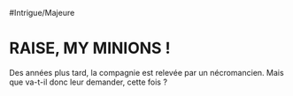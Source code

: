 #Intrigue/Majeure
# RAISE, MY MINIONS !

Des années plus tard, la compagnie est relevée par un nécromancien.
Mais que va-t-il donc leur demander, cette fois ?